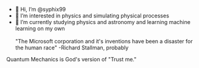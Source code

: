 - 👋 Hi, I’m @syphix99
- 👀 I’m interested in physics and simulating physical processes
- 🌱 I’m currently studying physics and astronomy and learning machine learning on my own\
\
"The Microsoft corporation and it's inventions have been a disaster for the human race" -Richard Stallman, probably

Quantum Mechanics is God's version of "Trust me."
<!---
syphix99/syphix99 is a ✨ special ✨ repository because its `README.md` (this file) appears on your GitHub profile.
You can click the Preview link to take a look at your changes.
--->
